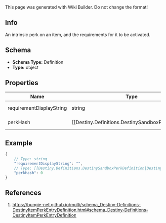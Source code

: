 <span class="wiki-builder">This page was generated with Wiki Builder. Do not change the format!</span>

## Info
An intrinsic perk on an item, and the requirements for it to be activated.

## Schema
* **Schema Type:** Definition
* **Type:** object

## Properties
Name | Type | Description
---- | ---- | -----------
requirementDisplayString | string | If this perk is not active, this is the string to show for why it's not providing its benefits.
perkHash | [[Destiny.Definitions.DestinySandboxPerkDefinition|Destiny-Definitions-DestinySandboxPerkDefinition]]:integer:uint32 | A hash identifier for the DestinySandboxPerkDefinition being provided on the item.

## Example
```javascript
{
    // Type: string
    "requirementDisplayString": "",
    // Type: [[Destiny.Definitions.DestinySandboxPerkDefinition|Destiny-Definitions-DestinySandboxPerkDefinition]]:integer:uint32
    "perkHash": 0
}

```

## References
1. https://bungie-net.github.io/multi/schema_Destiny-Definitions-DestinyItemPerkEntryDefinition.html#schema_Destiny-Definitions-DestinyItemPerkEntryDefinition
